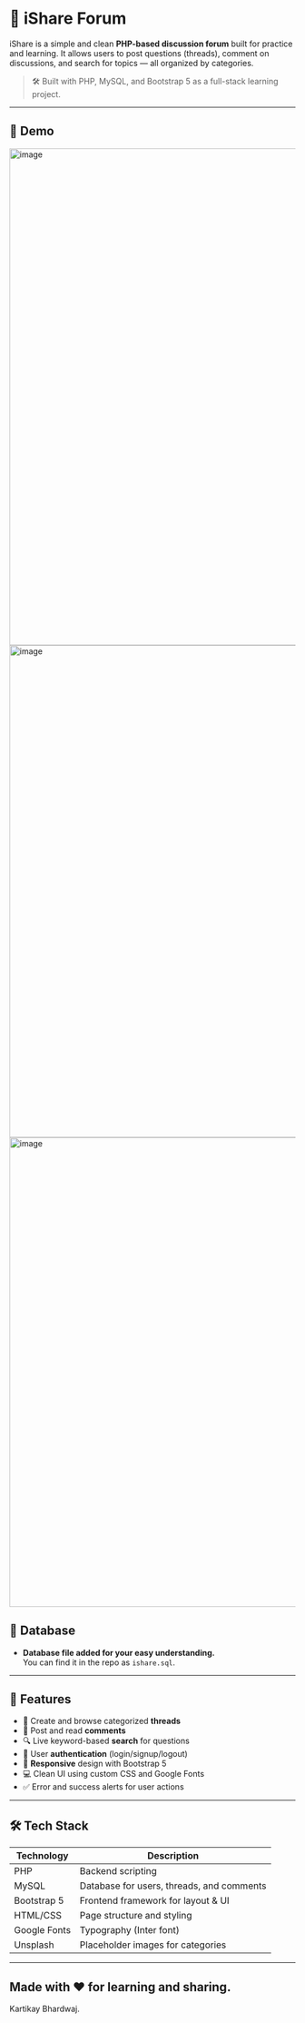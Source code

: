 # 💬 iShare Forum

iShare is a simple and clean **PHP-based discussion forum** built for practice and learning. It allows users to post questions (threads), comment on discussions, and search for topics — all organized by categories.

> 🛠️ Built with PHP, MySQL, and Bootstrap 5 as a full-stack learning project.

---

## 📸 Demo
<img width="1913" height="875" alt="image" src="https://github.com/user-attachments/assets/e6833934-3365-411f-85a7-aa6b05e7ac28" />
<img width="1892" height="867" alt="image" src="https://github.com/user-attachments/assets/25ac77b9-a060-484d-89e5-3acab8f5220e" />
<img width="1919" height="827" alt="image" src="https://github.com/user-attachments/assets/94452cd4-4c5d-456c-88d5-8f866f0add79" />

## 💾 Database

- **Database file added for your easy understanding.**  
  You can find it in the repo as `ishare.sql`.

---

## 🚀 Features

- 🧵 Create and browse categorized **threads**
- 💬 Post and read **comments**
- 🔍 Live keyword-based **search** for questions
- 👤 User **authentication** (login/signup/logout)
- 📱 **Responsive** design with Bootstrap 5
- 💻 Clean UI using custom CSS and Google Fonts
- ✅ Error and success alerts for user actions

---

## 🛠️ Tech Stack

| Technology | Description |
|------------|-------------|
| PHP        | Backend scripting |
| MySQL      | Database for users, threads, and comments |
| Bootstrap 5 | Frontend framework for layout & UI |
| HTML/CSS   | Page structure and styling |
| Google Fonts | Typography (Inter font) |
| Unsplash   | Placeholder images for categories |

---
Made with ❤️ for learning and sharing.
---
Kartikay Bhardwaj.

